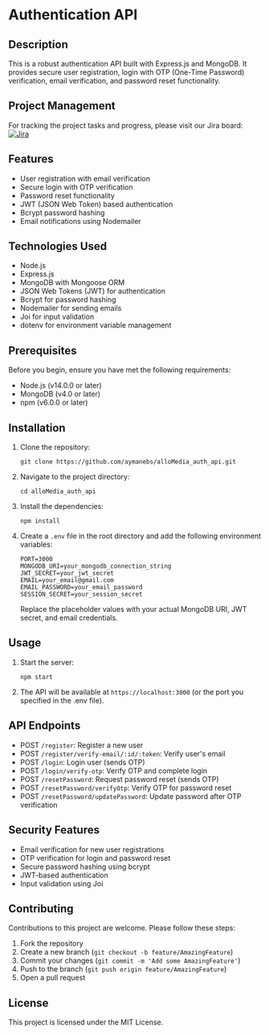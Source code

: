 # Authentication API

## Description

This is a robust authentication API built with Express.js and MongoDB. It provides secure user registration, login with OTP (One-Time Password) verification, email verification, and password reset functionality.

## Project Management

For tracking the project tasks and progress, please visit our Jira board:  
[![Jira](https://img.shields.io/badge/Jira-Project-blue)](https://aymane-bisdaoune.atlassian.net/jira/software/projects/AA/boards/7?sprintStarted=true&atlOrigin=eyJpIjoiNzRjMmQ3NGM1MDc5NDNkYmI1ZTc5MmFlMWE0ZjU1NzAiLCJwIjoiaiJ9)

## Features

- User registration with email verification
- Secure login with OTP verification
- Password reset functionality
- JWT (JSON Web Token) based authentication
- Bcrypt password hashing
- Email notifications using Nodemailer

## Technologies Used

- Node.js
- Express.js
- MongoDB with Mongoose ORM
- JSON Web Tokens (JWT) for authentication
- Bcrypt for password hashing
- Nodemailer for sending emails
- Joi for input validation
- dotenv for environment variable management

## Prerequisites

Before you begin, ensure you have met the following requirements:

- Node.js (v14.0.0 or later)
- MongoDB (v4.0 or later)
- npm (v6.0.0 or later)

## Installation

1. Clone the repository:
   ```
   git clone https://github.com/aymanebs/alloMedia_auth_api.git
   ```

2. Navigate to the project directory:
   ```
   cd alloMedia_auth_api
   ```

3. Install the dependencies:
   ```
   npm install
   ```

4. Create a `.env` file in the root directory and add the following environment variables:
   ```
   PORT=3000
   MONGODB_URI=your_mongodb_connection_string
   JWT_SECRET=your_jwt_secret
   EMAIL=your_email@gmail.com
   EMAIL_PASSWORD=your_email_password
   SESSION_SECRET=your_session_secret
   ```

   Replace the placeholder values with your actual MongoDB URI, JWT secret, and email credentials.

## Usage

1. Start the server:
   ```
   npm start
   ```

2. The API will be available at `https://localhost:3000` (or the port you specified in the .env file).

## API Endpoints

- POST `/register`: Register a new user
- POST `/register/verify-email/:id/:token`: Verify user's email
- POST `/login`: Login user (sends OTP)
- POST `/login/verify-otp`: Verify OTP and complete login
- POST `/resetPassword`: Request password reset (sends OTP)
- POST `/resetPassword/verifyOtp`: Verify OTP for password reset
- POST `/resetPassword/updatePassword`: Update password after OTP verification

## Security Features

- Email verification for new user registrations
- OTP verification for login and password reset
- Secure password hashing using bcrypt
- JWT-based authentication
- Input validation using Joi

## Contributing

Contributions to this project are welcome. Please follow these steps:

1. Fork the repository
2. Create a new branch (`git checkout -b feature/AmazingFeature`)
3. Commit your changes (`git commit -m 'Add some AmazingFeature'`)
4. Push to the branch (`git push origin feature/AmazingFeature`)
5. Open a pull request

## License

This project is licensed under the MIT License.

